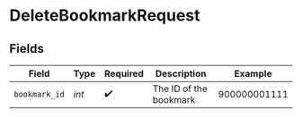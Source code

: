 # DeleteBookmarkRequest


## Fields

| Field                  | Type                   | Required               | Description            | Example                |
| ---------------------- | ---------------------- | ---------------------- | ---------------------- | ---------------------- |
| `bookmark_id`          | *int*                  | :heavy_check_mark:     | The ID of the bookmark | 900000001111           |